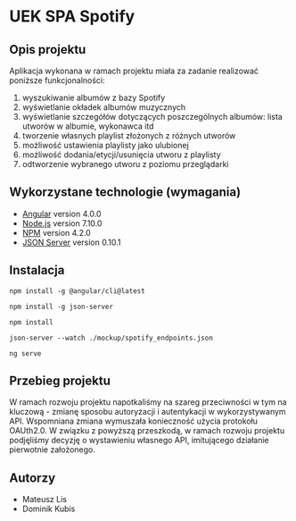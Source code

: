 # UEK SPA Spotify


## Opis projektu

Aplikacja wykonana w ramach projektu miała za zadanie realizować poniższe funkcjonalności:

1. wyszukiwanie albumów z bazy Spotify
1. wyświetlanie okładek albumów muzycznych
1. wyświetlanie szczegółów dotyczących poszczególnych albumów: lista utworów w albumie, wykonawca itd
1. tworzenie własnych playlist złożonych z różnych utworów
1. możliwość ustawienia playlisty jako ulubionej
1. możliwość dodania/etycji/usunięcia utworu z playlisty
1. odtworzenie wybranego utworu z poziomu przeglądarki

## Wykorzystane technologie (wymagania)

* [Angular](https://angular.io/) version 4.0.0
* [Node.js](https://nodejs.org/) version 7.10.0
* [NPM](https://www.npmjs.com/) version 4.2.0
* [JSON Server](https://github.com/typicode/json-server) version 0.10.1

## Instalacja

`npm install -g @angular/cli@latest`

`npm install -g json-server`

`npm install`

`json-server --watch ./mockup/spotify_endpoints.json`

`ng serve`

## Przebieg projektu

W ramach rozwoju projektu napotkaliśmy na szareg przeciwności w tym na kluczową - zmianę sposobu autoryzacji i autentykacji w wykorzystywanym API. Wspomniana zmiana wymuszała konieczność użycia protokołu OAUth2.0. W związku z powyższą przeszkodą, w ramach rozwoju projektu podjęliśmy decyzję o wystawieniu własnego API, imitującego działanie pierwotnie założonego.

## Autorzy

* Mateusz Lis
* Dominik Kubis